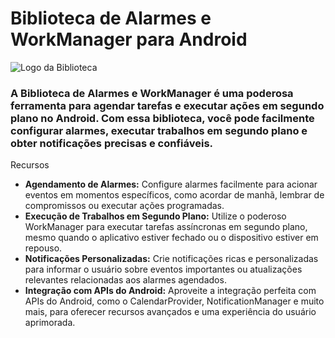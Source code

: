 
<h1>Biblioteca de Alarmes e WorkManager para Android</h1>
<img src="https://cms-assets.tutsplus.com/cdn-cgi/image/width=850/uploads/users/403/posts/31859/final_image/850x588.jpg" alt="Logo da Biblioteca" />
<h3>A <strong>Biblioteca de Alarmes e WorkManager</strong> é uma poderosa ferramenta para agendar tarefas e executar ações em segundo plano no Android. Com essa biblioteca, 
  você pode facilmente configurar alarmes, executar trabalhos em segundo plano e obter notificações precisas e confiáveis.</h3>

Recursos
<ul>
  <li><strong>Agendamento de Alarmes:</strong> Configure alarmes facilmente para acionar eventos em momentos específicos, como acordar de manhã, lembrar de compromissos ou executar ações programadas.</li>
  <li><strong>Execução de Trabalhos em Segundo Plano:</strong> Utilize o poderoso WorkManager para executar tarefas assíncronas em segundo plano, mesmo quando o aplicativo estiver fechado ou o dispositivo estiver em repouso.</li>
  <li><strong>Notificações Personalizadas:</strong> Crie notificações ricas e personalizadas para informar o usuário sobre eventos importantes ou atualizações relevantes relacionadas aos alarmes agendados.</li>
  <li><strong>Integração com APIs do Android:</strong> Aproveite a integração perfeita com APIs do Android, como o CalendarProvider, NotificationManager e muito mais, para oferecer recursos avançados e uma experiência do usuário aprimorada.</li>
</ul>
